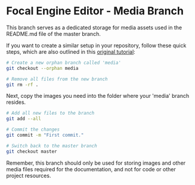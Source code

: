 # Focal Engine Editor - Media Branch

This branch serves as a dedicated storage for media assets used in the README.md file of the master branch.

If you want to create a similar setup in your repository, follow these quick steps, which are also outlined in this [original tutorial](https://medium.com/@minamimunakata/how-to-store-images-for-use-in-readme-md-on-github-9fb54256e951):

```bash
# Create a new orphan branch called 'media'
git checkout --orphan media

# Remove all files from the new branch
git rm -rf .
```

Next, copy the images you need into the folder where your 'media' branch resides.

```bash
# Add all new files to the branch
git add --all

# Commit the changes
git commit -m "First commit."

# Switch back to the master branch
git checkout master
```

Remember, this branch should only be used for storing images and other media files required for the documentation, and not for code or other project resources.